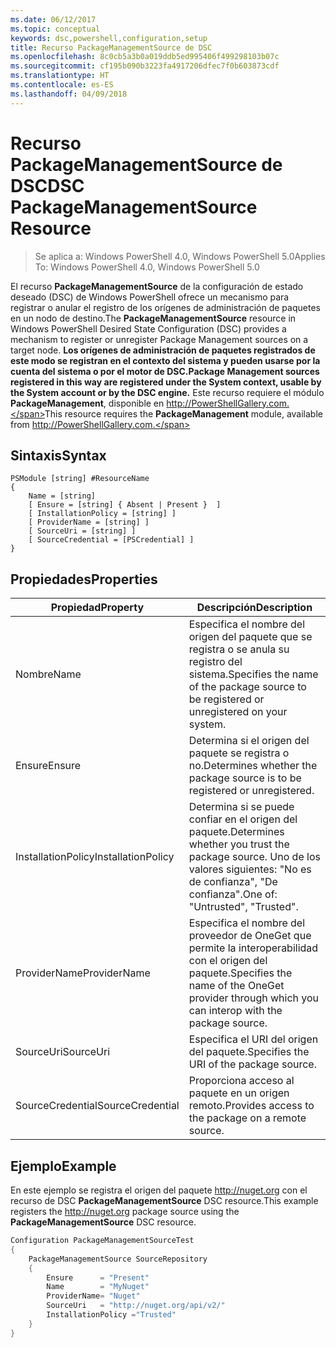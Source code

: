 ```yaml
---
ms.date: 06/12/2017
ms.topic: conceptual
keywords: dsc,powershell,configuration,setup
title: Recurso PackageManagementSource de DSC
ms.openlocfilehash: 8c0cb5a3b0a019ddb5ed995406f499298103b07c
ms.sourcegitcommit: cf195b090b3223fa4917206dfec7f0b603873cdf
ms.translationtype: HT
ms.contentlocale: es-ES
ms.lasthandoff: 04/09/2018
---
```

# <a name="dsc-packagemanagementsource-resource"></a><span data-ttu-id="de62c-103">Recurso PackageManagementSource de DSC</span><span class="sxs-lookup"><span data-stu-id="de62c-103">DSC PackageManagementSource Resource</span></span>

> <span data-ttu-id="de62c-104">Se aplica a: Windows PowerShell 4.0, Windows PowerShell 5.0</span><span class="sxs-lookup"><span data-stu-id="de62c-104">Applies To: Windows PowerShell 4.0, Windows PowerShell 5.0</span></span>

<span data-ttu-id="de62c-105">El recurso **PackageManagementSource** de la configuración de estado deseado (DSC) de Windows PowerShell ofrece un mecanismo para registrar o anular el registro de los orígenes de administración de paquetes en un nodo de destino.</span><span class="sxs-lookup"><span data-stu-id="de62c-105">The **PackageManagementSource** resource in Windows PowerShell Desired State Configuration (DSC) provides a mechanism to register or unregister Package Management sources on a target node.</span></span> <span data-ttu-id="de62c-106">**Los orígenes de administración de paquetes registrados de este modo se registran en el contexto del sistema y pueden usarse por la cuenta del sistema o por el motor de DSC.**</span><span class="sxs-lookup"><span data-stu-id="de62c-106">**Package Management sources registered in this way are registered under the System context, usable by the System account or by the DSC engine.**</span></span> <span data-ttu-id="de62c-107">Este recurso requiere el módulo **PackageManagement**, disponible en http://PowerShellGallery.com.</span><span class="sxs-lookup"><span data-stu-id="de62c-107">This resource requires the **PackageManagement** module, available from http://PowerShellGallery.com.</span></span>

## <a name="syntax"></a><span data-ttu-id="de62c-108">Sintaxis</span><span class="sxs-lookup"><span data-stu-id="de62c-108">Syntax</span></span>

```
PSModule [string] #ResourceName
{
    Name = [string]
    [ Ensure = [string] { Absent | Present }  ]
    [ InstallationPolicy = [string] ]
    [ ProviderName = [string] ]
    [ SourceUri = [string] ]
    [ SourceCredential = [PSCredential] ]
}
```

## <a name="properties"></a><span data-ttu-id="de62c-109">Propiedades</span><span class="sxs-lookup"><span data-stu-id="de62c-109">Properties</span></span>
|  <span data-ttu-id="de62c-110">Propiedad</span><span class="sxs-lookup"><span data-stu-id="de62c-110">Property</span></span>  |  <span data-ttu-id="de62c-111">Descripción</span><span class="sxs-lookup"><span data-stu-id="de62c-111">Description</span></span>   |
|---|---|
| <span data-ttu-id="de62c-112">Nombre</span><span class="sxs-lookup"><span data-stu-id="de62c-112">Name</span></span>| <span data-ttu-id="de62c-113">Especifica el nombre del origen del paquete que se registra o se anula su registro del sistema.</span><span class="sxs-lookup"><span data-stu-id="de62c-113">Specifies the name of the package source to be registered or unregistered on your system.</span></span>|
| <span data-ttu-id="de62c-114">Ensure</span><span class="sxs-lookup"><span data-stu-id="de62c-114">Ensure</span></span>| <span data-ttu-id="de62c-115">Determina si el origen del paquete se registra o no.</span><span class="sxs-lookup"><span data-stu-id="de62c-115">Determines whether the package source is to be registered or unregistered.</span></span>|
| <span data-ttu-id="de62c-116">InstallationPolicy</span><span class="sxs-lookup"><span data-stu-id="de62c-116">InstallationPolicy</span></span>| <span data-ttu-id="de62c-117">Determina si se puede confiar en el origen del paquete.</span><span class="sxs-lookup"><span data-stu-id="de62c-117">Determines whether you trust the package source.</span></span> <span data-ttu-id="de62c-118">Uno de los valores siguientes: "No es de confianza", "De confianza".</span><span class="sxs-lookup"><span data-stu-id="de62c-118">One of: "Untrusted", "Trusted".</span></span>|
| <span data-ttu-id="de62c-119">ProviderName</span><span class="sxs-lookup"><span data-stu-id="de62c-119">ProviderName</span></span>| <span data-ttu-id="de62c-120">Especifica el nombre del proveedor de OneGet que permite la interoperabilidad con el origen del paquete.</span><span class="sxs-lookup"><span data-stu-id="de62c-120">Specifies the name of the OneGet provider through which you can interop with the package source.</span></span>|
| <span data-ttu-id="de62c-121">SourceUri</span><span class="sxs-lookup"><span data-stu-id="de62c-121">SourceUri</span></span>| <span data-ttu-id="de62c-122">Especifica el URI del origen del paquete.</span><span class="sxs-lookup"><span data-stu-id="de62c-122">Specifies the URI of the package source.</span></span>|
| <span data-ttu-id="de62c-123">SourceCredential</span><span class="sxs-lookup"><span data-stu-id="de62c-123">SourceCredential</span></span>| <span data-ttu-id="de62c-124">Proporciona acceso al paquete en un origen remoto.</span><span class="sxs-lookup"><span data-stu-id="de62c-124">Provides access to the package on a remote source.</span></span>|

## <a name="example"></a><span data-ttu-id="de62c-125">Ejemplo</span><span class="sxs-lookup"><span data-stu-id="de62c-125">Example</span></span>

<span data-ttu-id="de62c-126">En este ejemplo se registra el origen del paquete http://nuget.org con el recurso de DSC **PackageManagementSource** DSC resource.</span><span class="sxs-lookup"><span data-stu-id="de62c-126">This example registers the http://nuget.org package source using the **PackageManagementSource** DSC resource.</span></span>

```powershell
Configuration PackageManagementSourceTest
{
    PackageManagementSource SourceRepository
    {
        Ensure      = "Present"
        Name        = "MyNuget"
        ProviderName= "Nuget"
        SourceUri   = "http://nuget.org/api/v2/"
        InstallationPolicy ="Trusted"
    }
}
```